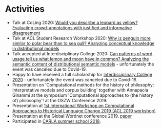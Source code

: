 # Activities

* Talk at CoLing 2020: [Would you describe a leopard as yellow? Evaluating crowd-annotations with justified and informative disagreement](https://www.aclweb.org/anthology/2020.coling-main.422/)
* Talk at ACL Student Research Workshop 2020: [Why is penguin more similar to polar bear than to sea gull? Analyzing conceptual knowledge in distributional models](https://www.aclweb.org/anthology/2020.acl-srw.18/)
* Talk accepted at Interdisciplinary College 2020: [Can patterns of word usage tell us what lemon and moon have in common? Analyzing the semantic content of distributional semantic models](https://interdisciplinary-college.org/2020-rc2/) - unfortunately the event was canceled due to Covid-19.
* Happy to have received a full scholarship for [Interdisciplinary College 2020](https://interdisciplinary-college.org/) - unfortunately the event was canceled due to Covid-19.
* Presentation on 'Computational methods for the history of philosophy: Interpretative models and corpus building' together with Annapaola Ginammi at the symposium 'Computational approaches to (the history of) philosophy'! at the OSZW Conference 2019.
* Presentation at [1st International Workshop on Computational Approaches to Historical Language Change 2019 (ACL 2019 workshop)](https://languagechange.org/events/2019-acl-lcworkshop/)
* Presentation at the Global Wordnet conference 2019. [paper](https://s3.amazonaws.com/academia.edu.documents/61263080/Proceedings_of_the_10th_Global_Wordnet_Conference_201920191119-65150-qqqkcb.pdf?response-content-disposition=inline%3B%20filename%3DDevelopment_of_Assamese_Rule_based_Stemm.pdf&X-Amz-Algorithm=AWS4-HMAC-SHA256&X-Amz-Credential=AKIAIWOWYYGZ2Y53UL3A%2F20200115%2Fus-east-1%2Fs3%2Faws4_request&X-Amz-Date=20200115T160350Z&X-Amz-Expires=3600&X-Amz-SignedHeaders=host&X-Amz-Signature=d37168d606a5bcb570f9ca1011b0d0baa594be38bbfd62fd75847f6a5c9eec36#page=95)
* Participated in [CARLA summer school 2018](https://www.conceptuccino.uni-osnabrueck.de/carla_summer_school/overview.html).
